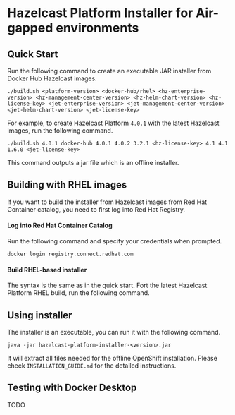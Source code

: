 # Hazelcast Platform Installer for Air-gapped environments

## Quick Start

Run the following command to create an executable JAR installer from Docker Hub Hazelcast images.

	./build.sh <platform-version> <docker-hub/rhel> <hz-enterprise-version> <hz-management-center-version> <hz-helm-chart-version> <hz-license-key> <jet-enterprise-version> <jet-management-center-version> <jet-helm-chart-version> <jet-license-key>

For example, to create Hazelcast Platform `4.0.1` with the latest Hazelcast images, run the following command.

	./build.sh 4.0.1 docker-hub 4.0.1 4.0.2 3.2.1 <hz-license-key> 4.1 4.1 1.6.0 <jet-license-key>

This command outputs a jar file which is an offline installer.

## Building with RHEL images

If you want to build the installer from Hazelcast images from Red Hat Container catalog, you need to first log into Red Hat Registry.

#### Log into Red Hat Container Catalog

Run the following command and specify your credentials when prompted.

	docker login registry.connect.redhat.com

#### Build RHEL-based installer

The syntax is the same as in the quick start. Fort the latest Hazelcast Platform RHEL build, run the following command.



## Using installer

The installer is an executable, you can run it with the following command.

	java -jar hazelcast-platform-installer-<version>.jar

It will extract all files needed for the offline OpenShift installation. Please check `INSTALLATION_GUIDE.md` for the detailed instructions.

## Testing with Docker Desktop

TODO